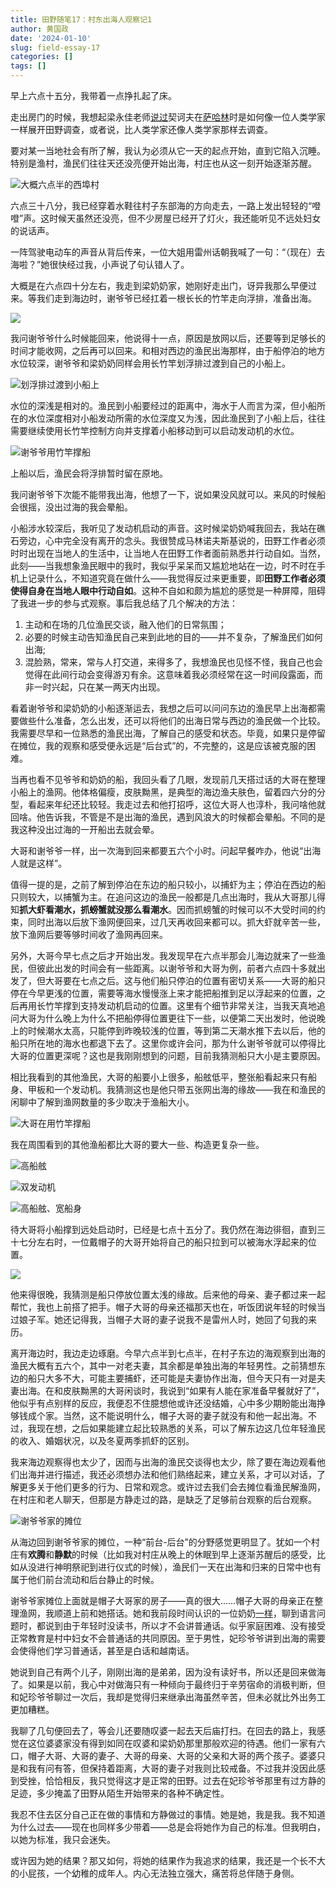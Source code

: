 ```yaml
---
title: 田野随笔17：村东出海人观察记1
author: 黄国政
date: '2024-01-10'
slug: field-essay-17
categories: []
tags: []
---
```


早上六点十五分，我带着一点挣扎起了床。

走出房门的时候，我想起梁永佳老师[说过](https://guozheng.rbind.io/posts/2023/08/nonfiction-writing/)契诃夫在[萨哈林](https://book.douban.com/subject/25283615/)时是如何像一位人类学家一样展开田野调查，或者说，比人类学家还像人类学家那样去调查。

要对某一当地社会有所了解，我认为必须从它一天的起点开始，直到它陷入沉睡。特别是渔村，渔民们往往天还没亮便开始出海，村庄也从这一刻开始逐渐苏醒。

![大概六点半的西埠村](/images/posts/2024/01/01-10-morning.jpg)

六点三十八分，我已经穿着水鞋往村子东部海的方向走去，一路上发出轻轻的“噔噔”声。这时候天虽然还没亮，但不少房屋已经开了灯火，我还能听见不远处妇女的说话声。

一阵驾驶电动车的声音从背后传来，一位大姐用雷州话朝我喊了一句：“（现在）去海啦？”她很快经过我，小声说了句认错人了。

大概是在六点四十分左右，我走到梁奶奶家，她刚好走出门，讶异我那么早便过来。等我们走到海边时，谢爷爷已经扛着一根长长的竹竿走向浮排，准备出海。

![](/images/posts/2024/01/01-10-xie.jpg)

我问谢爷爷什么时候能回来，他说得十一点，原因是放网以后，还要等到足够长的时间才能收网，之后再可以回来。和相对西边的渔民出海那样，由于船停泊的地方水位较深，谢爷爷和梁奶奶同样会用长竹竿划浮排过渡到自己的小船上。

![划浮排过渡到小船上](/images/posts/2024/01/01-10-guodu.jpg)

水位的深浅是相对的。渔民到小船要经过的距离中，海水于人而言为深，但小船所在的水位深度相对小船发动所需的水位深度又为浅，因此渔民到了小船上后，往往需要继续使用长竹竿控制方向并支撑着小船移动到可以启动发动机的水位。

![谢爷爷用竹竿撑船](/images/posts/2024/01/01-10-chengchuan.jpg)

上船以后，渔民会将浮排暂时留在原地。

我问谢爷爷下次能不能带我出海，他想了一下，说如果没风就可以。来风的时候船会很摇，没出过海的我会晕船。

小船涉水较深后，我听见了发动机启动的声音。这时候梁奶奶喊我回去，我站在礁石旁边，心中完全没有离开的念头。我很赞成马林诺夫斯基说的，田野工作者必须时时出现在当地人的生活中，让当地人在田野工作者面前熟悉并行动自如。当然，此刻——当我想象渔民眼中的我时，我似乎呆呆而又尴尬地站在一边，时不时在手机上记录什么，不知道究竟在做什么——我觉得反过来更重要，即**田野工作者必须使得自身在当地人眼中行动自如**。这种不自如和颇为尴尬的感觉是一种屏障，阻碍了我进一步的参与式观察。事后我总结了几个解决的方法：

1. 主动和在场的几位渔民交谈，融入他们的日常氛围；
2. 必要的时候主动告知渔民自己来到此地的目的——并不复杂，了解渔民们如何出海;
3. 混脸熟，常来，常与人打交道，来得多了，我想渔民也见怪不怪，我自己也会觉得在此间行动会变得游刃有余。这意味着我必须经常在这一时间段露面，而非一时兴起，只在某一两天内出现。

看着谢爷爷和梁奶奶的小船逐渐运去，我想之后可以问问东边的渔民早上出海都需要做些什么准备，怎么出发，还可以将他们的出海日常与西边的渔民做一个比较。我需要尽早和一位熟悉的渔民出海，了解自己的感受和状态。毕竟，如果只是停留在摊位，我的观察和感受便永远是“后台式”的，不完整的，这是应该被克服的困难。

当再也看不见爷爷和奶奶的船，我回头看了几眼，发现前几天搭过话的大哥在整理小船上的渔网。他体格偏瘦，皮肤黝黑，是典型的海边渔夫肤色，留着四六分的分型，看起来年纪还比较轻。我走过去和他打招呼，这位大哥人也淳朴，我问啥他就回啥。他告诉我，不管是不是出海的渔民，遇到风浪大的时候都会晕船。不同的是我这种没出过海的一开船出去就会晕。

大哥和谢爷爷一样，出一次海到回来都要五六个小时。问起早餐咋办，他说“出海人就是这样”。

值得一提的是，之前了解到停泊在东边的船只较小，以捕虾为主；停泊在西边的船只则较大，以捕蟹为主。在追问这边的渔民一般都是几点出海时，我从大哥那儿得知**抓大虾看潮水，抓螃蟹就没那么看潮水**。因而抓螃蟹的时候可以不大受时间的约束，同时出海以后放下渔网便回来，过几天再收回来都可以。抓大虾就辛苦一些，放下渔网后要等够时间收了渔网再回来。

另外，大哥今早七点之后才开始出发。我发现早在六点半那会儿海边就来了一些渔民，但彼此出发的时间会有一些距离。以谢爷爷和大哥为例，前者六点四十多就出发了，但大哥要在七点之后。这与他们船只停泊的位置有密切关系——大哥的船只停在今早更浅的位置，需要等海水慢慢涨上来才能把船推到足以浮起来的位置，之后再用长竹竿撑到支持发动机启动的位置。这里有个细节非常关注，当我天真地追问大哥为什么晚上为什么不把船停得位置更往下一些，以便第二天出发时，他说晚上的时候潮水太高，只能停到昨晚较浅的位置，等到第二天潮水推下去以后，他的船只所在地的海水也都退下去了。这里你或许会问，那为什么谢爷爷就可以停得比大哥的位置更深呢？这也是我刚刚想到的问题，目前我猜测船只大小是主要原因。

相比我看到的其他渔民，大哥的船要小上很多，船舷低平，整张船看起来只有船身、甲板和一个发动机。我猜测这也是他只带五张网出海的缘故——我在和渔民的闲聊中了解到渔网数量的多少取决于渔船大小。

![大哥在用竹竿撑船](/images/posts/2024/01/01-10-dage.jpg)

我在周围看到的其他渔船都比大哥的要大一些、构造更复杂一些。

![高船舷](/images/posts/2024/01/01-10-boat1.jpg)

![双发动机](/images/posts/2024/01/01-10-boat2.jpg)

![高船舷、宽船身](/images/posts/2024/01/01-10-boat3.jpg)

待大哥将小船撑到远处启动时，已经是七点十五分了。我仍然在海边徘徊，直到三十七分左右时，一位戴帽子的大哥开始将自己的船只拉到可以被海水浮起来的位置。

![](/images/posts/2024/01/01-10-lachuan.jpg)

他来得很晚，我猜测是船只停放位置太浅的缘故。后来他的母亲、妻子都过来一起帮忙，我也上前搭了把手。帽子大哥的母亲还福那天也在，听饭团说年轻的时候当过娘子军。她还记得我，当帽子大哥的妻子说我不是雷州人时，她回了句我的来历。

离开海边时，我边走边琢磨。今早六点半到七点半，在村子东边的海观察到出海的渔民大概有五六个，其中一对老夫妻，其余都是单独出海的年轻男性。之前猜想东边的船只大多不大，可能主要捕虾，还可能是夫妻协作出海，但今天只有一对是夫妻出海。在和皮肤黝黑的大哥闲谈时，我说到“如果有人能在家准备早餐就好了”，他似乎有点别样的反应，我便忍不住臆想他或许还没结婚，心中多少期盼能出海挣够钱成个家。当然，这不能说明什么，帽子大哥的妻子就没有和他一起出海。不过，我现在想，之后如果能建立起比较熟悉的关系，可以了解东边这几位年轻渔民的收入、婚姻状况，以及冬夏两季抓虾的区别。

我来海边观察得也太少了，因而与出海的渔民交谈得也太少，除了要在海边观看他们出海并进行描述，我还必须想办法和他们熟络起来，建立关系，才可以对话，了解更多关于他们更多的行为、日常和观念。或许过去我们会去摊位看渔民解渔网，在村庄和老人聊天，但那是方静走过的路，是缺乏了足够前台观察的后台观察。

![谢爷爷家的摊位](/images/posts/2024/01/01-10-tanwei.jpg)

从海边回到谢爷爷家的摊位，一种“前台-后台”的分野感觉更明显了。犹如一个村庄有**欢腾**和**静默**的时候（比如我对村庄从晚上的休眠到早上逐渐苏醒后的感受，比如从没进行神明祭祀到进行仪式的时候），渔民们一天在出海和归来的日常中也有属于他们前台流动和后台静止的时候。

谢爷爷家摊位上面就是帽子大哥家的房子——真的很大……帽子大哥的母亲正在整理渔网，我顺道上前和她搭话。她和我前段时间认识的一位奶奶[一样](https://guozheng.rbind.io/posts/2023/12/field-essay-9/)，聊到语言问题时，都说到由于年轻时没读书，所以才不会讲普通话。似乎家庭困难、没有接受正常教育是村中妇女不会普通话的共同原因。至于男性，妃珍爷爷讲到出海的需要会使得他们学习普通话，甚至是白话和越南话。

她说到自己有两个儿子，刚刚出海的是弟弟，因为没有读好书，所以还是回来做海了。如果是以前，我心中对做海只有一种倾向于最终归于辛劳宿命的消极判断，但和妃珍爷爷聊过一次后，我却是觉得归来继承出海虽然辛苦，但未必就比外出务工更加糟糕。

我聊了几句便回去了，等会儿还要随叹婆一起去天后庙打扫。在回去的路上，我感觉在这位婆婆家没有得到如同在叹婆和梁奶奶那里那般欢迎的待遇。他们一家有六口，帽子大哥、大哥的妻子、大哥的母亲、大哥的父亲和大哥的两个孩子。婆婆只是和我有问有答，但保持着距离，大哥的妻子对我则比较戒备。不过我并没因此感到受挫，恰恰相反，我只觉得这才是正常的田野。过去在妃珍爷爷那里有过方静的足迹，多少掩盖了田野从陌生开始带来的各种不确定性。

我忍不住去区分自己正在做的事情和方静做过的事情。她是她，我是我。我不知道为什么过去——现在也同样多少带着——总是会将她作为自己的标准。但我明白，以她为标准，我只会迷失。

或许因为她的结果？那又如何，将她的结果作为我追求的结果，我还是一个长不大的小屁孩，一个幼稚的成年人。内心无法独立强大，痛苦将总伴随于身侧。
